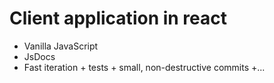 # Client application in react

+ Vanilla JavaScript
+ JsDocs
+ Fast iteration + tests + small, non-destructive commits +... 
